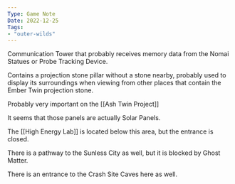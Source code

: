 ```yaml
---
Type: Game Note
Date: 2022-12-25
Tags:
- "outer-wilds"
---
```


Communication Tower that probably receives memory data from the Nomai Statues or Probe Tracking Device.

Contains a projection stone pillar without a stone nearby, probably used to display its surroundings when viewing from other places that contain the Ember Twin projection stone.

Probably very important on the [[Ash Twin Project]]

It seems that those panels are actually Solar Panels.

The [[High Energy Lab]] is located below this area, but the entrance is closed.

There is a pathway to the Sunless City as well, but it is blocked by Ghost Matter.

There is an entrance to the Crash Site Caves here as well.
